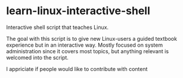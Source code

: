 # learn-linux-interactive-shell
Interactive shell script that teaches Linux.

The goal with this script is to give new Linux-users a guided textbook experience but in an interactive way.
Mostly focused on system administration since it covers most topics, but anything relevant is welcomed into the script.

I appriciate if people would like to contribute with content
